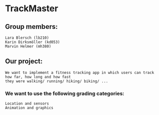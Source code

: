 # TrackMaster

## Group members:

    Lara Blersch (lb210)
    Karin Dirksmöller (kd053)
    Marvin Helmer (mh380)

## Our project:

    We want to implement a fitness tracking app in which users can track how far, how long and how fast
    they were walking/ running/ hiking/ biking/ ...

### We want to use the following grading categories:

    Location and sensors
    Animation and graphics
